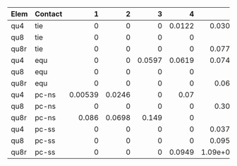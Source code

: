Elem   | Contact |        1 |        2 |        3 |        4 |        5 |        6 |        7 |        8 |        9 |       10
:--    | :--     | --:      | --:      | --:      | --:      | --:      | --:      | --:      | --:      | --:      | --:
qu4    | tie     |        0 |        0 |        0 |   0.0122 |   0.0303 |    0.088 | 1.53e+03 | 2.84e+03 | 5.34e+03 | 5.62e+03
qu8    | tie     |        0 |        0 |        0 |        0 |        0 |    0.308 | 1.47e+03 | 2.65e+03 | 3.28e+03 | 4.98e+03
qu8r   | tie     |        0 |        0 |        0 |        0 |   0.0773 |    0.147 |  1.4e+03 | 2.59e+03 | 3.18e+03 |  4.6e+03
qu4    | equ     |        0 |        0 |   0.0597 |   0.0619 |   0.0745 |   0.0807 |    0.111 | 2.54e+03 | 3.09e+03 | 4.08e+03
qu8    | equ     |        0 |        0 |        0 |        0 |        0 |   0.0576 |    0.455 | 2.41e+03 |  2.8e+03 |    4e+03
qu8r   | equ     |        0 |        0 |        0 |        0 |    0.061 |   0.0988 |     0.14 | 2.39e+03 | 2.75e+03 | 3.85e+03
qu4    | pc-ns   |  0.00539 |   0.0246 |        0 |     0.07 |        0 |        0 | 1.52e+03 | 2.81e+03 | 5.22e+03 | 5.54e+03
qu8    | pc-ns   |        0 |        0 |        0 |        0 |    0.305 |        0 | 1.41e+03 | 3.22e+03 | 2.63e+03 | 4.83e+03
qu8r   | pc-ns   |    0.086 |   0.0698 |    0.149 |        0 |        0 |        0 | 1.36e+03 | 2.58e+03 | 3.12e+03 | 4.53e+03
qu4    | pc-ss   |        0 |        0 |        0 |        0 |   0.0373 |   0.0439 | 1.32e+03 |    4e+03 | 6.42e+03 | 7.39e+03
qu8    | pc-ss   |        0 |        0 |        0 |        0 |   0.0954 |      748 | 1.39e+03 | 2.96e+03 | 3.29e+03 | 5.47e+03
qu8r   | pc-ss   |        0 |        0 |        0 |   0.0949 | 1.09e+03 | 1.93e+03 | 3.18e+03 | 3.66e+03 | 5.15e+03 | 5.69e+03
